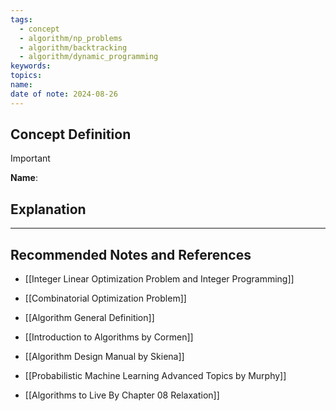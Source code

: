 ```yaml
---
tags:
  - concept
  - algorithm/np_problems
  - algorithm/backtracking
  - algorithm/dynamic_programming
keywords: 
topics: 
name: 
date of note: 2024-08-26
---
```


## Concept Definition

>[!important]
>**Name**: 



## Explanation





-----------
##  Recommended Notes and References

- [[Integer Linear Optimization Problem and Integer Programming]]
- [[Combinatorial Optimization Problem]]
- [[Algorithm General Definition]]

- [[Introduction to Algorithms by Cormen]]
- [[Algorithm Design Manual by Skiena]]
- [[Probabilistic Machine Learning Advanced Topics by Murphy]]


- [[Algorithms to Live By Chapter 08 Relaxation]]
